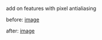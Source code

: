 add on features with pixel antialiasing 

before: [image](https://github.com/heziq/urls/assets/122570012/0f6d3395-9f08-47d6-b360-a2f3ca4580fd)

after: [image](https://github.com/heziq/urls/assets/122570012/f1467923-0ceb-42c0-8193-1ea5304822e4)
